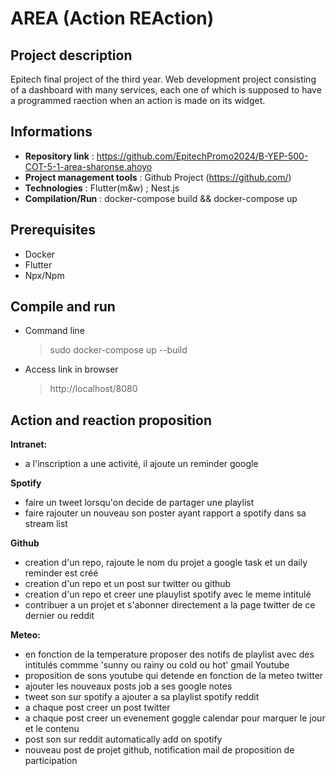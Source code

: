 # AREA (Action REAction)

## Project description
Epitech final project of the third year. Web development project consisting of a dashboard with many services, each one of which is supposed to have a programmed raection when an action is made on its widget.

## Informations

- **Repository link** : https://github.com/EpitechPromo2024/B-YEP-500-COT-5-1-area-sharonse.ahoyo
- **Project management tools** : Github Project (https://github.com/)
- **Technologies** : Flutter(m&w) ; Nest.js
- **Compilation/Run** : docker-compose build && docker-compose up

## Prerequisites
- Docker
- Flutter
- Npx/Npm

## Compile and run
- Command line
  > sudo docker-compose up --build
- Access link in browser
  > http://localhost/8080

## Action and reaction proposition


**Intranet:**
- a l'inscription a une activité, il ajoute un reminder google  

**Spotify**
- faire un tweet lorsqu'on decide de partager une playlist
- faire rajouter un nouveau son poster ayant rapport a spotify dans sa stream list 

**Github**
- creation d'un repo, rajoute le nom du projet a google task et un daily reminder est créé
- creation d'un repo et un post sur twitter ou github
- creation d'un repo et creer une plauylist spotify avec le meme intitulé 
- contribuer a un projet et s'abonner directement a la page twitter de ce dernier ou reddit 

**Meteo:**
- en fonction de la temperature proposer des notifs de playlist avec des intitulés commme 'sunny ou rainy ou cold ou hot'
gmail
Youtube
- proposition de sons youtube qui detende en fonction de la meteo 
twitter 
- ajouter les nouveaux posts job a ses google notes 
- tweet son sur spotify a ajouter a sa playlist spotify 
reddit
- a chaque post creer un post twitter 
- a chaque post creer un evenement goggle calendar pour marquer le jour et le contenu
- post son sur reddit automatically add on spotify 
- nouveau post de projet github, notification mail de proposition de participation